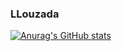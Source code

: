 ### LLouzada

[![Anurag's GitHub stats](https://github-readme-stats.vercel.app/api?username=LLouzada1&count_private=true&show_icons=true&theme=blue-green&include_all_commits=true)](https://github.com/anuraghazra/github-readme-stats)



